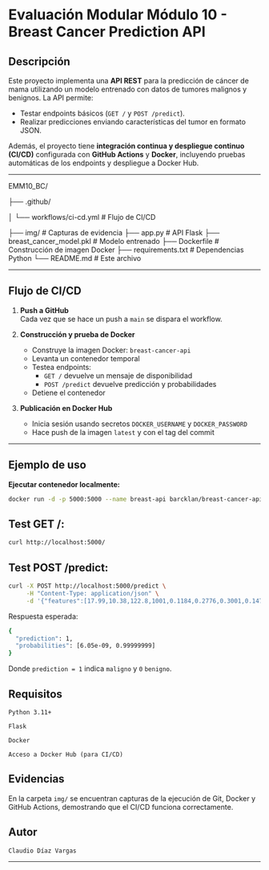# Evaluación Modular Módulo 10 - Breast Cancer Prediction API

## Descripción
Este proyecto implementa una **API REST** para la predicción de cáncer de mama utilizando un modelo entrenado con datos de tumores malignos y benignos. La API permite:

- Testar endpoints básicos (`GET /` y `POST /predict`).
- Realizar predicciones enviando características del tumor en formato JSON.

Además, el proyecto tiene **integración continua y despliegue continuo (CI/CD)** configurada con **GitHub Actions** y **Docker**, incluyendo pruebas automáticas de los endpoints y despliegue a Docker Hub.

---

EMM10_BC/

├── .github/

│ └── workflows/ci-cd.yml # Flujo de CI/CD

├── img/ # Capturas de evidencia
├── app.py # API Flask
├── breast_cancer_model.pkl # Modelo entrenado
├── Dockerfile # Construcción de imagen Docker
├── requirements.txt # Dependencias Python
└── README.md # Este archivo

---

## Flujo de CI/CD

1. **Push a GitHub**  
   Cada vez que se hace un push a `main` se dispara el workflow.

2. **Construcción y prueba de Docker**  
   - Construye la imagen Docker: `breast-cancer-api`
   - Levanta un contenedor temporal
   - Testea endpoints:
     - `GET /` devuelve un mensaje de disponibilidad
     - `POST /predict` devuelve predicción y probabilidades
   - Detiene el contenedor

3. **Publicación en Docker Hub**  
   - Inicia sesión usando secretos `DOCKER_USERNAME` y `DOCKER_PASSWORD`
   - Hace push de la imagen `latest` y con el tag del commit

---

## Ejemplo de uso

**Ejecutar contenedor localmente:**
```bash
docker run -d -p 5000:5000 --name breast-api barcklan/breast-cancer-api:latest
```
## Test GET /:
```bash
curl http://localhost:5000/
```

## Test POST /predict:
```bash
curl -X POST http://localhost:5000/predict \
     -H "Content-Type: application/json" \
     -d '{"features":[17.99,10.38,122.8,1001,0.1184,0.2776,0.3001,0.1471,0.2419,0.07871,1.095,0.9053,8.589,153.4,0.006399,0.04904,0.05373,0.01587,0.03003,0.006193,25.38,17.33,184.6,2019,0.1622,0.6656,0.7119,0.2654,0.4601,0.1189]}'
```

Respuesta esperada:
```bash
{
  "prediction": 1,
  "probabilities": [6.05e-09, 0.99999999]
}
```

Donde `prediction = 1` indica `maligno` y `0` `benigno`.

## Requisitos

`Python 3.11+`

`Flask`

`Docker`

`Acceso a Docker Hub (para CI/CD)`

## Evidencias

En la carpeta `img/` se encuentran capturas de la ejecución de Git, Docker y GitHub Actions, demostrando que el CI/CD funciona correctamente.

## Autor

`Claudio Díaz Vargas`


---







